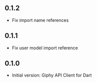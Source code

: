 ## 0.1.2

- Fix import name references

## 0.1.1

- Fix user model import reference

## 0.1.0

- Initial version: Giphy API Client for Dart
